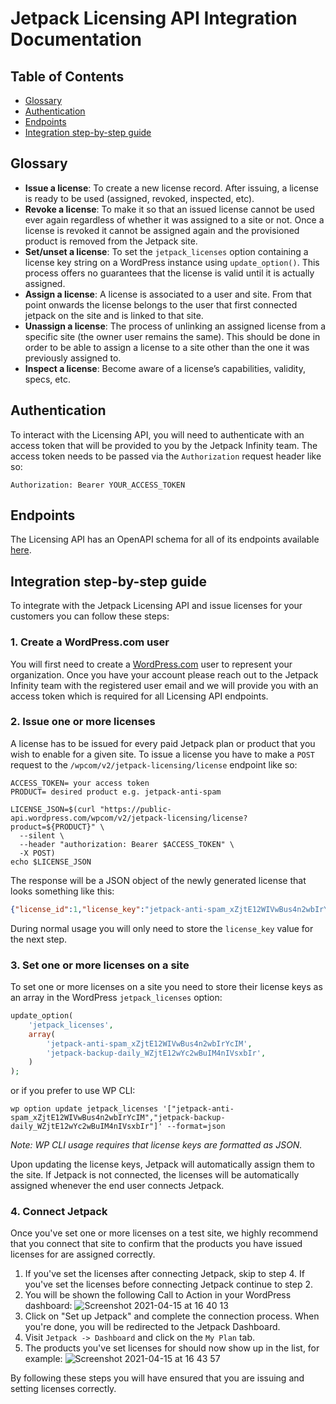 # Jetpack Licensing API Integration Documentation

## Table of Contents

- [Glossary](#glossary)
- [Authentication](#authentication)
- [Endpoints](#endpoints)
- [Integration step-by-step guide](#integration-step-by-step-guide)

## Glossary

- **Issue a license**: To create a new license record. After issuing, a license is ready to be used (assigned, revoked, inspected, etc).
- **Revoke a license**: To make it so that an issued license cannot be used ever again regardless of whether it was assigned to a site or not. Once a license is revoked it cannot be assigned again and the provisioned product is removed from the Jetpack site.
- **Set/unset a license**: To set the `jetpack_licenses` option containing a license key string on a WordPress instance using `update_option()`. This process offers no guarantees that the license is valid until it is actually assigned.
- **Assign a license**: A license is associated to a user and site. From that point onwards the license belongs to the user that first connected jetpack on the site and is linked to that site.
- **Unassign a license**: The process of unlinking an assigned license from a specific site (the owner user remains the same). This should be done in order to be able to assign a license to a site other than the one it was previously assigned to.
- **Inspect a license**: Become aware of a license’s capabilities, validity, specs, etc.

## Authentication

To interact with the Licensing API, you will need to authenticate with an access token that will be provided to you by the Jetpack Infinity team. The access token needs to be passed via the `Authorization` request header like so:
```
Authorization: Bearer YOUR_ACCESS_TOKEN
```

## Endpoints

The Licensing API has an OpenAPI schema for all of its endpoints available [here](https://github.com/Automattic/jetpack-licensing-api/blob/master/spec.yml).

## Integration step-by-step guide

To integrate with the Jetpack Licensing API and issue licenses for your customers you can follow these steps:

### 1. Create a WordPress.com user

You will first need to create a [WordPress.com](https://wordpress.com/) user to represent your organization. Once you have your account please reach out to the Jetpack Infinity team with the registered user email and we will provide you with an access token which is required for all Licensing API endpoints.

### 2. Issue one or more licenses

A license has to be issued for every paid Jetpack plan or product that you wish to enable for a given site. To issue a license you have to make a `POST` request to the `/wpcom/v2/jetpack-licensing/license` endpoint like so:
```shell script
ACCESS_TOKEN= your access token
PRODUCT= desired product e.g. jetpack-anti-spam

LICENSE_JSON=$(curl "https://public-api.wordpress.com/wpcom/v2/jetpack-licensing/license?product=${PRODUCT}" \
  --silent \
  --header "authorization: Bearer $ACCESS_TOKEN" \
  -X POST)
echo $LICENSE_JSON
```
The response will be a JSON object of the newly generated license that looks something like this:
```json
{"license_id":1,"license_key":"jetpack-anti-spam_xZjtE12WIVwBus4n2wbIrYcIM","issued_at":"2020-09-08 16:14:58","revoked_at":null}
```
During normal usage you will only need to store the `license_key` value for the next step.

### 3. Set one or more licenses on a site

To set one or more licenses on a site you need to store their license keys as an array in the WordPress `jetpack_licenses` option:
```php
update_option(
    'jetpack_licenses',
    array(
        'jetpack-anti-spam_xZjtE12WIVwBus4n2wbIrYcIM',
        'jetpack-backup-daily_WZjtE12wYc2wBuIM4nIVsxbIr',
    )
);
```
or if you prefer to use WP CLI:
```shell script
wp option update jetpack_licenses '["jetpack-anti-spam_xZjtE12WIVwBus4n2wbIrYcIM","jetpack-backup-daily_WZjtE12wYc2wBuIM4nIVsxbIr"]' --format=json
```
_Note: WP CLI usage requires that license keys are formatted as JSON._

Upon updating the license keys, Jetpack will automatically assign them to the site. If Jetpack is not connected, the licenses will be automatically assigned whenever the end user connects Jetpack.

### 4. Connect Jetpack

Once you've set one or more licenses on a test site, we highly recommend that you connect that site to confirm that the products you have issued licenses for are assigned correctly.

1. If you've set the licenses after connecting Jetpack, skip to step 4. If you've set the licenses before connecting Jetpack continue to step 2.
2. You will be shown the following Call to Action in your WordPress dashboard:
![Screenshot 2021-04-15 at 16 40 13](https://user-images.githubusercontent.com/22746396/114878875-5ac9c900-9e09-11eb-92b5-3f0768f5a81d.png)
3. Click on "Set up Jetpack" and complete the connection process. When you're done, you will be redirected to the Jetpack Dashboard.
4. Visit `Jetpack -> Dashboard` and click on the `My Plan` tab.
5. The products you've set licenses for should now show up in the list, for example:
![Screenshot 2021-04-15 at 16 43 57](https://user-images.githubusercontent.com/22746396/114879361-cad84f00-9e09-11eb-8d24-60e9f750cc0c.png)

By following these steps you will have ensured that you are issuing and setting licenses correctly.
